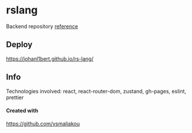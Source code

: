 # rslang

Backend repository [reference](https://github.com/iGrekInLapland/react-rslang-be)

## Deploy

https://johanl1bert.github.io/rs-lang/

## Info

Technologies involved: react, react-router-dom, zustand, gh-pages, eslint, prettier

#### Created with

https://github.com/vsmaliakou
